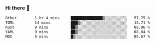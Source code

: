 ### Hi there 👋

<!--
**WShiBin/WShiBin** is a ✨ _special_ ✨ repository because its `README.md` (this file) appears on your GitHub profile.

Here are some ideas to get you started:

- 🔭 I’m currently working on ...
- 🌱 I’m currently learning ...
- 👯 I’m looking to collaborate on ...
- 🤔 I’m looking for help with ...
- 💬 Ask me about ...
- 📫 How to reach me: ...
- 😄 Pronouns: ...
- ⚡ Fun fact: ...
-->

<!--START_SECTION:waka-->

```txt
Other        1 hr 4 mins     ██████████████▒░░░░░░░░░░   57.75 %
TOML         14 mins         ███▒░░░░░░░░░░░░░░░░░░░░░   12.71 %
Rust         9 mins          ██▒░░░░░░░░░░░░░░░░░░░░░░   08.96 %
YAML         9 mins          ██▒░░░░░░░░░░░░░░░░░░░░░░   08.84 %
MDX          6 mins          █▒░░░░░░░░░░░░░░░░░░░░░░░   05.67 %
```

<!--END_SECTION:waka-->

